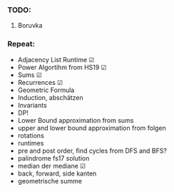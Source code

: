  ### TODO: 
1. Boruvka



### Repeat:
- Adjacency List Runtime &#x2611;
- Power Algortihm from HS19 &#x2611;
- Sums &#x2611;
- Recurrences &#x2611;
- Geometric Formula
- Induction, abschätzen
- Invariants
- DP!
- Lower Bound approximation from sums 
- upper and lower bound approximation from folgen
- rotations
- runtimes
- pre and post order, find cycles from DFS and BFS?
- palindrome fs17 solution
- median der mediane &#x2611;
- back, forward, side kanten
- geometrische summe
